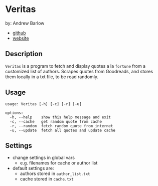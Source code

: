 # Veritas

by: Andrew Barlow

* [github](https://github.com/dandrewbarlow)
* [website](https://a-barlow.com/dandrewbarlow)

## Description

`Veritas` is a program to fetch and display quotes a la `fortune` from a
customized list of authors. Scrapes quotes from Goodreads, and stores them
locally in a txt file, to be read randomly.

## Usage

```
usage: Veritas [-h] [-c] [-r] [-u]

options:
  -h, --help    show this help message and exit
  -c, --cache   get random quote from cache
  -r, --random  fetch random quote from internet
  -u, --update  fetch all quotes and update cache
```

## Settings

* change settings in global vars
  * e.g. filenames for cache or author list
* default settings are:
  * authors stored in `author_list.txt`
  * cache stored in `cache.txt`
